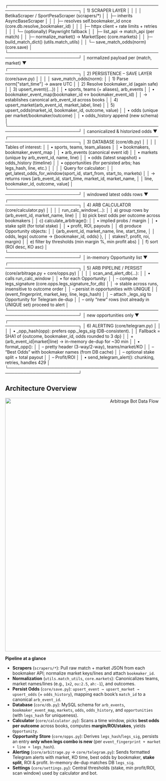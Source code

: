 

┌─────────────────────────────────────────────────────────────────────────┐
│ 1) SCRAPER LAYER                                                        │
│                                                                         │
│  BetikaScraper / SportPesaScraper (scrapers/*)                          │
│   ├─ inherits AsyncBaseScraper                                          │
│   │   ├─ resolves self.bookmaker_id once (core.db.resolve_bookmaker_id) │
│   │   ├─ httpx client + rate limits + retries                           │
│   │   └─ (optionally) Playwright fallback                               │
│   ├─ list_api → match_api (per match)                                   │
│   ├─ normalize_market() → MarketSpec (core.markets)                     │
│   ├─ build_match_dict() (utils.match_utils)                             │
│   └─ save_match_odds(norm) (core.save)                                  │
└─────────────────────────────────────────────────────────────────────────┘
                                   │ normalized payload per (match, market)
                                   ▼
┌─────────────────────────────────────────────────────────────────────────┐
│ 2) PERSISTENCE – SAVE LAYER (core/save.py)                              │
│                                                                         │
│  save_match_odds(norm):                                                 │
│   1) Parse norm["start_time"] → aware UTC                               │
│   2) Resolve bookmaker_id (again safe)                                   │
│   3) upsert_event({...})                                                │
│      • sports, teams (+ aliases), arb_events                            │
│      • bookmaker_event_map(bookmaker_id ↔ bookmaker_event_id)           │
│        → establishes canonical arb_event_id across books                │
│   4) upsert_market(arb_event_id, market_label, line)                    │
│   5) upsert_odds(market_id, bookmaker_id, outcome, value)               │
│      • odds (unique per market/bookmaker/outcome)                       │
│      • odds_history append (new schema)                                 │
└─────────────────────────────────────────────────────────────────────────┘
                                   │ canonicalized & historized odds
                                   ▼
┌─────────────────────────────────────────────────────────────────────────┐
│ 3) DATABASE (core/db.py)                                                │
│                                                                         │
│  Tables of interest:                                                    │
│   • sports, teams, team_aliases                                         │
│   • bookmakers, bookmaker_event_map                                     │
│   • arb_events (canonical event id)                                     │
│   • markets (unique by arb_event_id, name, line)                        │
│   • odds (latest snapshot) + odds_history (timeline)                    │
│   • opportunities (for persisted arbs; has legs_hash, line, etc.)       │
│                                                                         │
│  Query for calculator:                                                  │
│   get_latest_odds_for_window(sport_id, start_from, start_to, markets)   │
│    → returns rows [arb_event_id, start_time, market_id, market_name,    │
│                   line, bookmaker_id, outcome, value]                   │
└─────────────────────────────────────────────────────────────────────────┘
                                   │ windowed latest odds rows
                                   ▼
┌─────────────────────────────────────────────────────────────────────────┐
│ 4) ARB CALCULATOR (core/calculator.py)                                  │
│                                                                         │
│  run_calc_window(...):                                                  │
│   a) group rows by (arb_event_id, market_name, line)                    │
│   b) pick best odds per outcome across bookmakers                       │
│   c) calculate_arbitrage():                                             │
│       • implied probs / margin                                          │
│       • stake split (for total stake)                                   │
│       • profit, ROI, payouts                                            │
│   d) produce Opportunity objects:                                       │
│       {arb_event_id, market_name, line, start_time,                     │
│        odds, legs{ outcome → {bookmaker_id, odds} },                    │
│        stakes?, profit, roi, margin}                                    │
│   e) filter by thresholds (min margin %, min profit abs)                │
│   f) sort (ROI desc, KO asc)                                            │
└─────────────────────────────────────────────────────────────────────────┘
                                   │ in-memory Opportunity list
                                   ▼
┌─────────────────────────────────────────────────────────────────────────┐
│ 5) ARB PIPELINE / PERSIST (core/arbitrage.py + core/opps.py)            │
│                                                                         │
│  scan_and_alert_db(...):                                                │
│   • calls run_calc_window                                               │
│   • for each Opportunity:                                               │
│       – compute legs_signature (core.opps.legs_signature_for_db)        │
│         → stable across runs, insensitive to outcome order              │
│       – persist in opportunities with UNIQUE                            │
│         (event_fingerprint, market_key, line, legs_hash)                │
│       – attach _legs_sig to Opportunity for Telegram de-dup             │
│       – only “new” rows (not already in UNIQUE set) proceed to alert    │
└─────────────────────────────────────────────────────────────────────────┘
                                   │ new opportunities only
                                   ▼
┌─────────────────────────────────────────────────────────────────────────┐
│ 6) ALERTING (core/telegram.py)                                          │
│                                                                         │
│  • _opp_hash(opp): prefers opp._legs_sig (DB-consistent).               │
│    Fallback = SHA1 of {outcome, bookmaker_id, odds rounded to 3 dp}     │
│    + (arb_event_id|market|line) → in-memory de-dup for ~30 min          │
│  • format_opp():                                                         │
│      – pretty header (3-way/2-way), teams/market/KO                     │
│      – “Best Odds” with bookmaker names (from DB cache)                 │
│      – optional stake split + total payout                              │
│      – Profit/ROI                                                       │
│  • send_telegram_alert(): chunking, retries, handles 429                │
└─────────────────────────────────────────────────────────────────────────┘


## Architecture Overview

<p align="center">
  <img src="file:///C:/Users/Administrator/Downloads/arb_pipeline.svg" alt="Arbitrage Bot Data Flow" width="820">
</p>

**Pipeline at a glance**

- **Scrapers** (`scrapers/*`): Pull raw match + market JSON from each bookmaker API; normalize market keys/lines and attach `bookmaker_id`.
- **Normalization** (`utils.match_utils`, `core.markets`): Canonicalizes teams, market names/lines (e.g., `1x2`, `ou:2.5`, `ah:-1`), and outcomes.
- **Persist Odds** (`core/save.py`): `upsert_event → upsert_market → upsert_odds` (+ `odds_history`), mapping each book’s `match_id` to a canonical `arb_event_id`.
- **Database** (`core/db.py`): MySQL schema for `arb_events`, `bookmaker_event_map`, `markets`, `odds`, `odds_history`, and `opportunities` (with `legs_hash` for uniqueness).
- **Calculator** (`core/calculator.py`): Scans a time window, picks **best odds per outcome** across books, computes **margin/ROI/stakes**, yields `Opportunity`.
- **Opportunity Store** (`core/opps.py`): Derives `legs_hash`/`legs_sig`, persists an entry **only when legs combo is new** (per `event_fingerprint + market + line + legs_hash`).
- **Alerting** (`core/arbitrage.py` → `core/telegram.py`): Sends formatted Telegram alerts with market, KO time, best odds by bookmaker, **stake split**, ROI & profit. In-memory de-dup matches DB `legs_sig`.
- **Settings** (`core/settings.py`): Central thresholds (stake, min profit/ROI, scan window) used by calculator and bot.


